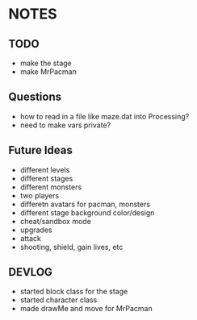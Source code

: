 NOTES
=====

TODO
----
* make the stage
* make MrPacman

Questions
---------
* how to read in a file like maze.dat into Processing?
* need to make vars private?

Future Ideas
------------
* different levels
* different stages
* different monsters
* two players
* differetn avatars for pacman, monsters
* different stage background color/design
* cheat/sandbox mode
* upgrades
* attack
* shooting, shield, gain lives, etc


DEVLOG
------
* started block class for the stage
* started character class 
* made drawMe and move for MrPacman

